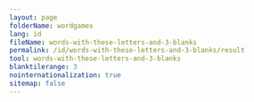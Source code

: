 ```yaml
---
layout: page
folderName: wordgames
lang: id
fileName: words-with-these-letters-and-3-blanks
permalink: /id/words-with-these-letters-and-3-blanks/result
tool: words-with-these-letters-and-3-blanks
blanktilerange: 3
nointernationalization: true
sitemap: false
---
```

